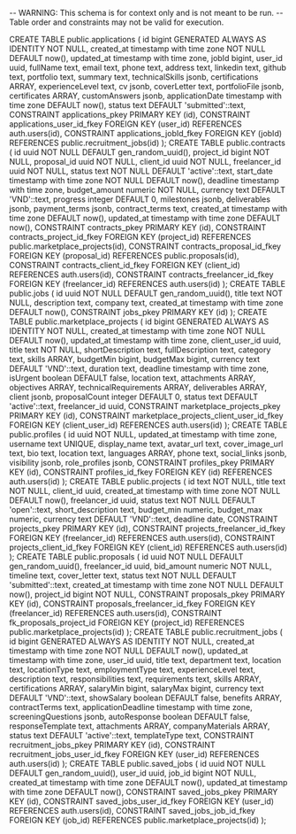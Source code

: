 -- WARNING: This schema is for context only and is not meant to be run.
-- Table order and constraints may not be valid for execution.

CREATE TABLE public.applications (
  id bigint GENERATED ALWAYS AS IDENTITY NOT NULL,
  created_at timestamp with time zone NOT NULL DEFAULT now(),
  updated_at timestamp with time zone,
  jobId bigint,
  user_id uuid,
  fullName text,
  email text,
  phone text,
  address text,
  linkedin text,
  github text,
  portfolio text,
  summary text,
  technicalSkills jsonb,
  certifications ARRAY,
  experienceLevel text,
  cv jsonb,
  coverLetter text,
  portfolioFile jsonb,
  certificates ARRAY,
  customAnswers jsonb,
  applicationDate timestamp with time zone DEFAULT now(),
  status text DEFAULT 'submitted'::text,
  CONSTRAINT applications_pkey PRIMARY KEY (id),
  CONSTRAINT applications_user_id_fkey FOREIGN KEY (user_id) REFERENCES auth.users(id),
  CONSTRAINT applications_jobId_fkey FOREIGN KEY (jobId) REFERENCES public.recruitment_jobs(id)
);
CREATE TABLE public.contracts (
  id uuid NOT NULL DEFAULT gen_random_uuid(),
  project_id bigint NOT NULL,
  proposal_id uuid NOT NULL,
  client_id uuid NOT NULL,
  freelancer_id uuid NOT NULL,
  status text NOT NULL DEFAULT 'active'::text,
  start_date timestamp with time zone NOT NULL DEFAULT now(),
  deadline timestamp with time zone,
  budget_amount numeric NOT NULL,
  currency text DEFAULT 'VND'::text,
  progress integer DEFAULT 0,
  milestones jsonb,
  deliverables jsonb,
  payment_terms jsonb,
  contract_terms text,
  created_at timestamp with time zone DEFAULT now(),
  updated_at timestamp with time zone DEFAULT now(),
  CONSTRAINT contracts_pkey PRIMARY KEY (id),
  CONSTRAINT contracts_project_id_fkey FOREIGN KEY (project_id) REFERENCES public.marketplace_projects(id),
  CONSTRAINT contracts_proposal_id_fkey FOREIGN KEY (proposal_id) REFERENCES public.proposals(id),
  CONSTRAINT contracts_client_id_fkey FOREIGN KEY (client_id) REFERENCES auth.users(id),
  CONSTRAINT contracts_freelancer_id_fkey FOREIGN KEY (freelancer_id) REFERENCES auth.users(id)
);
CREATE TABLE public.jobs (
  id uuid NOT NULL DEFAULT gen_random_uuid(),
  title text NOT NULL,
  description text,
  company text,
  created_at timestamp with time zone DEFAULT now(),
  CONSTRAINT jobs_pkey PRIMARY KEY (id)
);
CREATE TABLE public.marketplace_projects (
  id bigint GENERATED ALWAYS AS IDENTITY NOT NULL,
  created_at timestamp with time zone NOT NULL DEFAULT now(),
  updated_at timestamp with time zone,
  client_user_id uuid,
  title text NOT NULL,
  shortDescription text,
  fullDescription text,
  category text,
  skills ARRAY,
  budgetMin bigint,
  budgetMax bigint,
  currency text DEFAULT 'VND'::text,
  duration text,
  deadline timestamp with time zone,
  isUrgent boolean DEFAULT false,
  location text,
  attachments ARRAY,
  objectives ARRAY,
  technicalRequirements ARRAY,
  deliverables ARRAY,
  client jsonb,
  proposalCount integer DEFAULT 0,
  status text DEFAULT 'active'::text,
  freelancer_id uuid,
  CONSTRAINT marketplace_projects_pkey PRIMARY KEY (id),
  CONSTRAINT marketplace_projects_client_user_id_fkey FOREIGN KEY (client_user_id) REFERENCES auth.users(id)
);
CREATE TABLE public.profiles (
  id uuid NOT NULL,
  updated_at timestamp with time zone,
  username text UNIQUE,
  display_name text,
  avatar_url text,
  cover_image_url text,
  bio text,
  location text,
  languages ARRAY,
  phone text,
  social_links jsonb,
  visibility jsonb,
  role_profiles jsonb,
  CONSTRAINT profiles_pkey PRIMARY KEY (id),
  CONSTRAINT profiles_id_fkey FOREIGN KEY (id) REFERENCES auth.users(id)
);
CREATE TABLE public.projects (
  id text NOT NULL,
  title text NOT NULL,
  client_id uuid,
  created_at timestamp with time zone NOT NULL DEFAULT now(),
  freelancer_id uuid,
  status text NOT NULL DEFAULT 'open'::text,
  short_description text,
  budget_min numeric,
  budget_max numeric,
  currency text DEFAULT 'VND'::text,
  deadline date,
  CONSTRAINT projects_pkey PRIMARY KEY (id),
  CONSTRAINT projects_freelancer_id_fkey FOREIGN KEY (freelancer_id) REFERENCES auth.users(id),
  CONSTRAINT projects_client_id_fkey FOREIGN KEY (client_id) REFERENCES auth.users(id)
);
CREATE TABLE public.proposals (
  id uuid NOT NULL DEFAULT gen_random_uuid(),
  freelancer_id uuid,
  bid_amount numeric NOT NULL,
  timeline text,
  cover_letter text,
  status text NOT NULL DEFAULT 'submitted'::text,
  created_at timestamp with time zone NOT NULL DEFAULT now(),
  project_id bigint NOT NULL,
  CONSTRAINT proposals_pkey PRIMARY KEY (id),
  CONSTRAINT proposals_freelancer_id_fkey FOREIGN KEY (freelancer_id) REFERENCES auth.users(id),
  CONSTRAINT fk_proposals_project_id FOREIGN KEY (project_id) REFERENCES public.marketplace_projects(id)
);
CREATE TABLE public.recruitment_jobs (
  id bigint GENERATED ALWAYS AS IDENTITY NOT NULL,
  created_at timestamp with time zone NOT NULL DEFAULT now(),
  updated_at timestamp with time zone,
  user_id uuid,
  title text,
  department text,
  location text,
  locationType text,
  employmentType text,
  experienceLevel text,
  description text,
  responsibilities text,
  requirements text,
  skills ARRAY,
  certifications ARRAY,
  salaryMin bigint,
  salaryMax bigint,
  currency text DEFAULT 'VND'::text,
  showSalary boolean DEFAULT false,
  benefits ARRAY,
  contractTerms text,
  applicationDeadline timestamp with time zone,
  screeningQuestions jsonb,
  autoResponse boolean DEFAULT false,
  responseTemplate text,
  attachments ARRAY,
  companyMaterials ARRAY,
  status text DEFAULT 'active'::text,
  templateType text,
  CONSTRAINT recruitment_jobs_pkey PRIMARY KEY (id),
  CONSTRAINT recruitment_jobs_user_id_fkey FOREIGN KEY (user_id) REFERENCES auth.users(id)
);
CREATE TABLE public.saved_jobs (
  id uuid NOT NULL DEFAULT gen_random_uuid(),
  user_id uuid,
  job_id bigint NOT NULL,
  created_at timestamp with time zone DEFAULT now(),
  updated_at timestamp with time zone DEFAULT now(),
  CONSTRAINT saved_jobs_pkey PRIMARY KEY (id),
  CONSTRAINT saved_jobs_user_id_fkey FOREIGN KEY (user_id) REFERENCES auth.users(id),
  CONSTRAINT saved_jobs_job_id_fkey FOREIGN KEY (job_id) REFERENCES public.marketplace_projects(id)
);